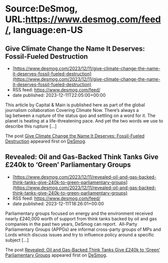 # Source:DeSmog, URL:https://www.desmog.com/feed/, language:en-US

## Give Climate Change the Name It Deserves: Fossil-Fueled Destruction
 - [https://www.desmog.com/2023/12/11/give-climate-change-the-name-it-deserves-fossil-fueled-destruction](https://www.desmog.com/2023/12/11/give-climate-change-the-name-it-deserves-fossil-fueled-destruction)
 - RSS feed: https://www.desmog.com/feed/
 - date published: 2023-12-11T22:05:00+00:00

<p>This article by Capital &#38; Main is published here as part of the global journalism collaboration Covering Climate Now. There’s always a lag&#160;between a rupture of the status quo and settling on a word for it. The planet is heating at a life-threatening pace. And yet the two words we use to describe this rupture [&#8230;]</p>
<p>The post <a href="https://www.desmog.com/2023/12/11/give-climate-change-the-name-it-deserves-fossil-fueled-destruction/" rel="nofollow">Give Climate Change the Name It Deserves: Fossil-Fueled Destruction</a> appeared first on <a href="https://www.desmog.com" rel="nofollow">DeSmog</a>.</p>

## Revealed: Oil and Gas-Backed Think Tanks Give £240k to ‘Green’ Parliamentary Groups
 - [https://www.desmog.com/2023/12/11/revealed-oil-and-gas-backed-think-tanks-give-240k-to-green-parliamentary-groups](https://www.desmog.com/2023/12/11/revealed-oil-and-gas-backed-think-tanks-give-240k-to-green-parliamentary-groups)
 - RSS feed: https://www.desmog.com/feed/
 - date published: 2023-12-11T18:26:01+00:00

<p>Parliamentary groups focused on energy and the environment received nearly £240,000 worth of support from think tanks backed by oil and gas companies in the past two years, DeSmog can report.&#160; All-Party Parliamentary Groups (APPGs) are informal cross-party groups of MPs and Lords which discuss issues and try to influence policy around a specific subject [&#8230;]</p>
<p>The post <a href="https://www.desmog.com/2023/12/11/revealed-oil-and-gas-backed-think-tanks-give-240k-to-green-parliamentary-groups/" rel="nofollow">Revealed: Oil and Gas-Backed Think Tanks Give £240k to ‘Green’ Parliamentary Groups</a> appeared first on <a href="https://www.desmog.com" rel="nofollow">DeSmog</a>.</p>

